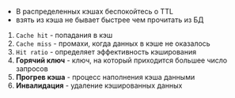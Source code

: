 - В распределенных кэшах беспокойтесь о TTL
- взять из кэша не бывает быстрее чем прочитать из БД


1. `Cache hit` - попадания в кэш 
2. `Cache miss` - промахи, когда данных в кэше не оказалось 
3. `Hit ratio` - определяет эффективность кэширования 
4. **Горячий ключ** - ключ, на который приходится большее число запросов 
5. **Прогрев кэша** - процесс наполнения кэша данными 
6. **Инвалидация** - удаление кэшированных данных

  
